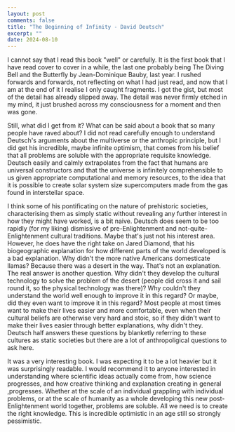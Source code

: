 ```yaml
---
layout: post
comments: false
title: "The Beginning of Infinity - David Deutsch"
excerpt: ""
date: 2024-08-10
---
```


I cannot say that I read this book "well" or carefully. It is the first book that I have read cover to cover in a while, the last one probably being The Diving Bell and the Butterfly by Jean-Dominique Bauby, last year. I rushed forwards and forwards, not reflecting on what I had just read, and now that I am at the end of it I realise I only caught fragments. I got the gist, but most of the detail has already slipped away. The detail was never firmly etched in my mind, it just brushed across my consciousness for a moment and then was gone.

Still, what did I get from it? What can be said about a book that so many people have raved about? I did not read carefully enough to understand Deutsch's arguments about the multiverse or the anthropic principle, but I did get his incredible, maybe infinite optimism, that comes from his belief that all problems are soluble with the appropriate requisite knowledge. Deutsch easily and calmly extrapolates from the fact that humans are universal constructors and that the universe is infinitely comprehensible to us given appropriate computational and memory resources, to the idea that it is possible to create solar system size supercomputers made from the gas found in interstellar space.

I think some of his pontificating on the nature of prehistoric societies, characterising them as simply static without revealing any further interest in how they might have worked, is a bit naive. Deutsch does seem to be too rapidly (for my liking) dismissive of pre-Enlightenment and not-quite-Enlightenment cultural traditions. Maybe that's just not his interest area. However, he does have the right take on Jared Diamond, that his biogeographic explanation for how different parts of the world developed is a bad explanation. Why didn't the more native Americans domesticate llamas? Because there was a desert in the way. That's not an explanation. The real answer is another question. Why didn't they develop the cultural technology to solve the problem of the desert (people did cross it and sail round it, so the physical technology was there)? Why couldn't they understand the world well enough to improve it in this regard? Or maybe, did they even want to improve it in this regard? Most people at most times want to make their lives easier and more comfortable, even when their cultural beliefs are otherwise very hard and stoic, so if they didn't want to make their lives easier through better explanations, why didn't they. Deutsch half answers these questions by blanketly referring to these cultures as static societies but there are a lot of anthropoligical questions to ask here.

It was a very interesting book. I was expecting it to be a lot heavier but it was surprisingly readable. I would recommend it to anyone interested in understanding where scientific ideas actually come from, how science progresses, and how creative thinking and explanation creating in general ,progresses. Whether at the scale of an individual grappling with individual problems, or at the scale of humanity as a whole developing this new post-Enlightenment world together, problems are soluble. All we need is to create the right knowledge. This is incredible optimistic in an age still so strongly pessimistic.
